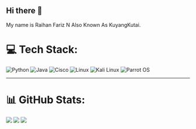 ## Hi there 👋
My name is Raihan Fariz N Also Known As KuyangKutai.


# 💻 Tech Stack:
![Python](https://img.shields.io/badge/python-3670A0?style=for-the-badge&logo=python&logoColor=ffdd54)
![Java](https://img.shields.io/badge/java-%23ED8B00.svg?style=for-the-badge&logo=openjdk&logoColor=white)
![Cisco](https://img.shields.io/badge/cisco-%23049fd9.svg?style=for-the-badge&logo=cisco&logoColor=black)
![Linux](https://img.shields.io/badge/Linux-FCC624?style=for-the-badge&logo=linux&logoColor=black)
![Kali Linux](https://img.shields.io/badge/Kali%20Linux-557C94?style=for-the-badge&logo=kalilinux&logoColor=white)
![Parrot OS](https://img.shields.io/badge/Parrot%20OS-1C1C1C?style=for-the-badge&logo=parrotsecurity&logoColor=00bcd4)

---

# 📊 GitHub Stats:
![](https://github-readme-stats.vercel.app/api?username=Rafanov&theme=tokyonight&hide_border=true&include_all_commits=false&count_private=false)
![](https://nirzak-streak-stats.vercel.app/?user=Rafanov&theme=tokyonight&hide_border=true)
![](https://github-readme-stats.vercel.app/api/top-langs/?username=Rafanov&theme=tokyonight&hide_border=true&include_all_commits=false&count_private=false&layout=compact)


<!--
**Rafanov/Rafanov** is a ✨ _special_ ✨ repository because its `README.md` (this file) appears on your GitHub profile.

Here are some ideas to get you started:

- 🔭 I’m currently working on ...
- 🌱 I’m currently learning ...
- 👯 I’m looking to collaborate on ...
- 🤔 I’m looking for help with ...
- 💬 Ask me about ...
- 📫 How to reach me: ...
- 😄 Pronouns: ...
- ⚡ Fun fact: ...
-->

